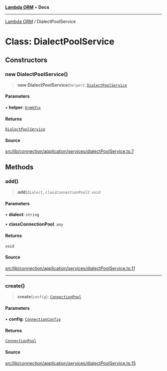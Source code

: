 [**Lambda ORM**](../README.md) • **Docs**

***

[Lambda ORM](../README.md) / DialectPoolService

# Class: DialectPoolService

## Constructors

### new DialectPoolService()

> **new DialectPoolService**(`helper`): [`DialectPoolService`](DialectPoolService.md)

#### Parameters

• **helper**: [`OrmH3lp`](OrmH3lp.md)

#### Returns

[`DialectPoolService`](DialectPoolService.md)

#### Source

[src/lib/connection/application/services/dialectPoolService.ts:7](https://github.com/lambda-orm/lambdaorm/blob/5ec43dcfdfda08254bf7f6af2d1f42240f4abbbd/src/lib/connection/application/services/dialectPoolService.ts#L7)

## Methods

### add()

> **add**(`dialect`, `classConnectionPool`): `void`

#### Parameters

• **dialect**: `string`

• **classConnectionPool**: `any`

#### Returns

`void`

#### Source

[src/lib/connection/application/services/dialectPoolService.ts:11](https://github.com/lambda-orm/lambdaorm/blob/5ec43dcfdfda08254bf7f6af2d1f42240f4abbbd/src/lib/connection/application/services/dialectPoolService.ts#L11)

***

### create()

> **create**(`config`): [`ConnectionPool`](../interfaces/ConnectionPool.md)

#### Parameters

• **config**: [`ConnectionConfig`](../interfaces/ConnectionConfig.md)

#### Returns

[`ConnectionPool`](../interfaces/ConnectionPool.md)

#### Source

[src/lib/connection/application/services/dialectPoolService.ts:15](https://github.com/lambda-orm/lambdaorm/blob/5ec43dcfdfda08254bf7f6af2d1f42240f4abbbd/src/lib/connection/application/services/dialectPoolService.ts#L15)

